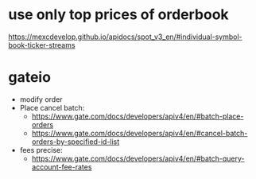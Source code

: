 # use only top prices of orderbook
https://mexcdevelop.github.io/apidocs/spot_v3_en/#individual-symbol-book-ticker-streams


# gateio
- modify order
- Place cancel batch:
  - https://www.gate.com/docs/developers/apiv4/en/#batch-place-orders
  - https://www.gate.com/docs/developers/apiv4/en/#cancel-batch-orders-by-specified-id-list
- fees precise:
  - https://www.gate.com/docs/developers/apiv4/en/#batch-query-account-fee-rates